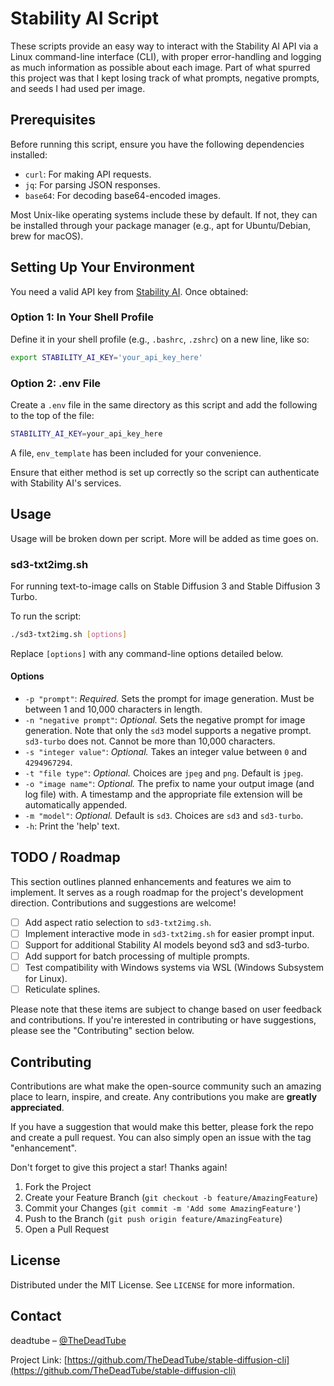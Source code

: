 # Stability AI Script

These scripts provide an easy way to interact with the Stability AI API via a Linux command-line interface (CLI), with proper error-handling and logging as much information as possible about each image. Part of what spurred this project was that I kept losing track of what prompts, negative prompts, and seeds I had used per image.

## Prerequisites

Before running this script, ensure you have the following dependencies installed:

- `curl`: For making API requests.
- `jq`: For parsing JSON responses.
- `base64`: For decoding base64-encoded images.

Most Unix-like operating systems include these by default. If not, they can be installed through your package manager (e.g., apt for Ubuntu/Debian, brew for macOS).

## Setting Up Your Environment

You need a valid API key from [Stability AI](https://platform.stability.ai/docs/getting-started). Once obtained:

### Option 1: In Your Shell Profile

Define it in your shell profile (e.g., `.bashrc`, `.zshrc`) on a new line, like so:

```bash
export STABILITY_AI_KEY='your_api_key_here'
```

### Option 2: .env File

Create a `.env` file in the same directory as this script and add the following to the top of the file:

```bash
STABILITY_AI_KEY=your_api_key_here
```

 A file, `env_template` has been included for your convenience.

Ensure that either method is set up correctly so the script can authenticate with Stability AI's services.

## Usage

Usage will be broken down per script. More will be added as time goes on.

### sd3-txt2img.sh

For running text-to-image calls on Stable Diffusion 3 and Stable Diffusion 3 Turbo.

To run the script:

```bash
./sd3-txt2img.sh [options]
```

Replace `[options]` with any command-line options detailed below.

#### Options

- `-p "prompt"`: *Required.* Sets the prompt for image generation. Must be between 1 and 10,000 characters in length.
- `-n "negative prompt"`: *Optional.* Sets the negative prompt for image generation. Note that only the `sd3` model supports a negative prompt. `sd3-turbo` does not. Cannot be more than 10,000 characters.
- `-s "integer value"`: *Optional.* Takes an integer value between `0` and `4294967294`.
- `-t "file type"`: *Optional.* Choices are `jpeg` and `png`. Default is `jpeg`.
- `-o "image name"`: *Optional.* The prefix to name your output image (and log file) with. A timestamp and the appropriate file extension will be automatically appended.
- `-m "model"`: *Optional.* Default is `sd3`. Choices are `sd3` and `sd3-turbo`.
- `-h`: Print the 'help' text.

## TODO / Roadmap

This section outlines planned enhancements and features we aim to implement. It serves as a rough roadmap for the project's development direction. Contributions and suggestions are welcome!

- [ ] Add aspect ratio selection to `sd3-txt2img.sh`.
- [ ] Implement interactive mode in `sd3-txt2img.sh` for easier prompt input.
- [ ] Support for additional Stability AI models beyond sd3 and sd3-turbo.
- [ ] Add support for batch processing of multiple prompts.
- [ ] Test compatibility with Windows systems via WSL (Windows Subsystem for Linux).
- [ ] Reticulate splines.

Please note that these items are subject to change based on user feedback and contributions. If you're interested in contributing or have suggestions, please see the "Contributing" section below.

## Contributing

Contributions are what make the open-source community such an amazing place to learn, inspire, and create. Any contributions you make are **greatly appreciated**.

If you have a suggestion that would make this better, please fork the repo and create a pull request. You can also simply open an issue with the tag "enhancement".

Don't forget to give this project a star! Thanks again!

1. Fork the Project
2. Create your Feature Branch (`git checkout -b feature/AmazingFeature`)
3. Commit your Changes (`git commit -m 'Add some AmazingFeature'`)
4. Push to the Branch (`git push origin feature/AmazingFeature`)
5. Open a Pull Request

## License

Distributed under the MIT License. See `LICENSE` for more information.

## Contact

deadtube – [@TheDeadTube](https://twitter.com/TheDeadTube)

Project Link: [https://github.com/TheDeadTube/stable-diffusion-cli](https://github.com/TheDeadTube/stable-diffusion-cli)

